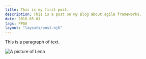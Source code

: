 ```yaml
---
title: This is my first post.
description: This is a post on My Blog about agile frameworks.
date: 2018-05-01
tags: FPGA
layout: "layouts/post.njk"
---
```

This is a paragraph of text.

![A picture of Lena](../images/lena.png)